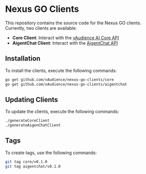 # Nexus GO Clients

This repository contains the source code for the Nexus GO clients. Currently, two clients are available:

- **Core Client**: Interact with the [vAudience AI Core API](https://github.com/vAudience/vaud-ai-core)
- **AigentChat Client**: Interact with the [AigentChat API](https://github.com/vAudience/aigentchat)

## Installation

To install the clients, execute the following commands:

```bash
go get github.com/vAudience/nexus-go-clients/core
go get github.com/vAudience/nexus-go-clients/aigentchat
```

## Updating Clients

To update the clients, execute the following commands:

```bash
./generateCoreClient
./generateAigenChatClient
```

## Tags

To create tags, use the following commands:

```bash
git tag core/v0.1.0
git tag aigentchat/v0.1.0
```
